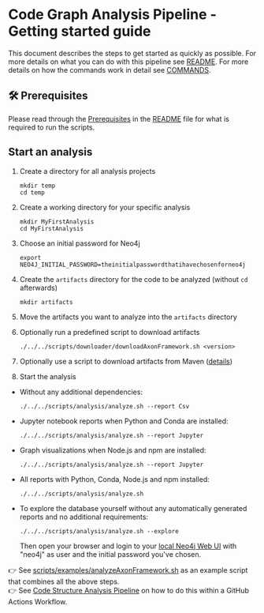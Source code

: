 # Code Graph Analysis Pipeline - Getting started guide

This document describes the steps to get started as quickly as possible. 
For more details on what you can do with this pipeline see [README](./README.md).
For more details on how the commands work in detail see [COMMANDS](./COMMANDS.md).

## 🛠 Prerequisites

Please read through the [Prerequisites](./README.md#🛠-prerequisites) in the [README](./README.md) file for what is required to run the scripts.

## Start an analysis

1. Create a directory for all analysis projects

    ```shell
    mkdir temp
    cd temp
    ```

1. Create a working directory for your specific analysis
  
    ```shell
    mkdir MyFirstAnalysis
    cd MyFirstAnalysis
    ```

1. Choose an initial password for Neo4j

    ```shell
    export NEO4J_INITIAL_PASSWORD=theinitialpasswordthatihavechosenforneo4j
    ```

1. Create the `artifacts` directory for the code to be analyzed (without `cd` afterwards)

    ```shell
    mkdir artifacts
    ```

1. Move the artifacts you want to analyze into the `artifacts` directory

1. Optionally run a predefined script to download artifacts

    ```shell
    ./../../scripts/downloader/downloadAxonFramework.sh <version>
    ```

1. Optionally use a script to download artifacts from Maven ([details](#download-maven-artifacts-to-analyze))

1. Start the analysis

  - Without any additional dependencies:

    ```shell
    ./../../scripts/analysis/analyze.sh --report Csv
    ```

  - Jupyter notebook reports when Python and Conda are installed:

    ```shell
    ./../../scripts/analysis/analyze.sh --report Jupyter
    ```

  - Graph visualizations when Node.js and npm are installed:

    ```shell
    ./../../scripts/analysis/analyze.sh --report Jupyter
    ```

  - All reports with Python, Conda, Node.js and npm installed:

    ```shell
    ./../../scripts/analysis/analyze.sh
    ```

  - To explore the database yourself without any automatically generated reports and no additional requirements:

    ```shell
    ./../../scripts/analysis/analyze.sh --explore
    ```

    Then open your browser and login to your [local Neo4j Web UI](http://localhost:7474/browser) with "neo4j" as user and the initial password you've chosen.

👉 See [scripts/examples/analyzeAxonFramework.sh](./scripts/examples/analyzeAxonFramework.sh) as an example script that combines all the above steps.  
👉 See [Code Structure Analysis Pipeline](./.github/workflows/code-structure-analysis.yml) on how to do this within a GitHub Actions Workflow.